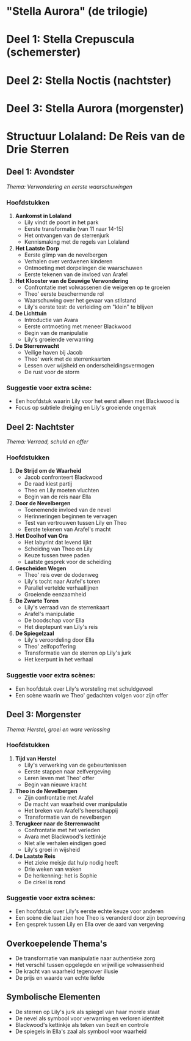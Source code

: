 # "Stella Aurora" (de trilogie) 

# Deel 1: Stella Crepuscula (schemerster) 

# Deel 2: Stella Noctis (nachtster) 

# Deel 3: Stella Aurora (morgenster)

# Structuur Lolaland: De Reis van de Drie Sterren

## Deel 1: Avondster

*Thema: Verwondering en eerste waarschuwingen*

### Hoofdstukken

1. **Aankomst in Lolaland**
   - Lily vindt de poort in het park
   - Eerste transformatie (van 11 naar 14-15)
   - Het ontvangen van de sterrenjurk
   - Kennismaking met de regels van Lolaland
2. **Het Laatste Dorp**
   - Eerste glimp van de nevelbergen
   - Verhalen over verdwenen kinderen
   - Ontmoeting met dorpelingen die waarschuwen
   - Eerste tekenen van de invloed van Arafel
3. **Het Klooster van de Eeuwige Verwondering**
   - Confrontatie met volwassenen die weigeren op te groeien
   - Theo' eerste beschermende rol
   - Waarschuwing over het gevaar van stilstand
   - Lily's eerste test: de verleiding om "klein" te blijven
4. **De Lichttuin**
   - Introductie van Avara
   - Eerste ontmoeting met meneer Blackwood
   - Begin van de manipulatie
   - Lily's groeiende verwarring
5. **De Sterrenwacht**
   - Veilige haven bij Jacob
   - Theo' werk met de sterrenkaarten
   - Lessen over wijsheid en onderscheidingsvermogen
   - De rust voor de storm

### Suggestie voor extra scène:

- Een hoofdstuk waarin Lily voor het eerst alleen met Blackwood is
- Focus op subtiele dreiging en Lily's groeiende ongemak

## Deel 2: Nachtster

*Thema: Verraad, schuld en offer*

### Hoofdstukken

1. **De Strijd om de Waarheid**
   - Jacob confronteert Blackwood
   - De raad kiest partij
   - Theo en Lily moeten vluchten
   - Begin van de reis naar Ella
2. **Door de Nevelbergen**
   - Toenemende invloed van de nevel
   - Herinneringen beginnen te vervagen
   - Test van vertrouwen tussen Lily en Theo
   - Eerste tekenen van Arafel's macht
3. **Het Doolhof van Ora**
   - Het labyrint dat levend lijkt
   - Scheiding van Theo en Lily
   - Keuze tussen twee paden
   - Laatste gesprek voor de scheiding
4. **Gescheiden Wegen**
   - Theo' reis over de dodenweg
   - Lily's tocht naar Arafel's toren
   - Parallel vertelde verhaallijnen
   - Groeiende eenzaamheid
5. **De Zwarte Toren**
   - Lily's verraad van de sterrenkaart
   - Arafel's manipulatie
   - De boodschap voor Ella
   - Het dieptepunt van Lily's reis
6. **De Spiegelzaal**
   - Lily's veroordeling door Ella
   - Theo' zelfopoffering
   - Transformatie van de sterren op Lily's jurk
   - Het keerpunt in het verhaal

### Suggestie voor extra scènes:

- Een hoofdstuk over Lily's worsteling met schuldgevoel
- Een scène waarin we Theo' gedachten volgen voor zijn offer

## Deel 3: Morgenster

*Thema: Herstel, groei en ware verlossing*

### Hoofdstukken

1. **Tijd van Herstel**
   - Lily's verwerking van de gebeurtenissen
   - Eerste stappen naar zelfvergeving
   - Leren leven met Theo' offer
   - Begin van nieuwe kracht
2. **Theo in de Nevelbergen**
   - Zijn confrontatie met Arafel
   - De macht van waarheid over manipulatie
   - Het breken van Arafel's heerschappij
   - Transformatie van de nevelbergen
3. **Terugkeer naar de Sterrenwacht**
   - Confrontatie met het verleden
   - Avara met Blackwood's kettinkje
   - Niet alle verhalen eindigen goed
   - Lily's groei in wijsheid
4. **De Laatste Reis**
   - Het zieke meisje dat hulp nodig heeft
   - Drie weken van waken
   - De herkenning: het is Sophie
   - De cirkel is rond

### Suggestie voor extra scènes:

- Een hoofdstuk over Lily's eerste echte keuze voor anderen
- Een scène die laat zien hoe Theo is veranderd door zijn beproeving
- Een gesprek tussen Lily en Ella over de aard van vergeving

## Overkoepelende Thema's

- De transformatie van manipulatie naar authentieke zorg
- Het verschil tussen opgelegde en vrijwillige volwassenheid
- De kracht van waarheid tegenover illusie
- De prijs en waarde van echte liefde

## Symbolische Elementen

- De sterren op Lily's jurk als spiegel van haar morele staat
- De nevel als symbool voor verwarring en verloren identiteit
- Blackwood's kettinkje als teken van bezit en controle
- De spiegels in Ella's zaal als symbool voor waarheid